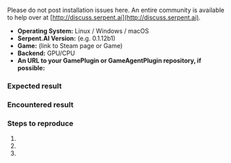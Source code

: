 Please do not post installation issues here. An entire community is available to help over at [http://discuss.serpent.ai](http://discuss.serpent.ai).

* **Operating System:** Linux / Windows / macOS
* **Serpent.AI Version:** (e.g. 0.1.12b1)
* **Game:** (link to Steam page or Game)
* **Backend:** GPU/CPU
* **An URL to your GamePlugin or GameAgentPlugin repository, if possible:**

### Expected result

### Encountered result

### Steps to reproduce

1. 
2. 
3. 

